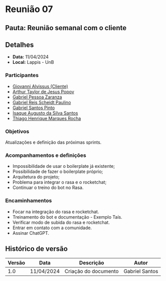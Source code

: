 # Reunião 07

## Pauta: Reunião semanal com o cliente

## Detalhes

- **Data:** 11/04/2024
- **Local:** Lappis - UnB

### Participantes

- [Giovanni Alvissus (Cliente)](https://github.com/giovanni1106)
- [Arthur Taylor de Jesus Popov](https://github.com/Eruel6)
- [Gabriel Pessoa Zaranza](https://github.com/GZaranza)
- [Gabriel Reis Scheidt Paulino](https://github.com/Gxaite)
- [Gabriel Santos Pinto](https://github.com/GabrielSPinto)
- [Isaque Augusto da Silva Santos](https://github.com/seraphritt)
- [Thiago Henrique Marques Rocha](https://github.com/ThiagoMarquesAeroespacial)

### Objetivos

Atualizações e definição das próximas sprints.

### Acompanhamentos e definições

- Impossibilidade de usar o boilerplate já existente;
- Possibilidade de fazer o boilerplate próprio;
- Arquitetura do projeto;
- Problema para integrar o rasa e o rocketchat;
- Continuar o treino do bot no Rasa.

### Encaminhamentos

- Focar na integração do rasa e rocketchat.
- Treinamento do bot e documentação - Exemplo Taís.
- Verificar modo de subida do rasa e rocketchat.
- Entrar em contato com a comunidade.
- Assinar ChatGPT.

## Histórico de versão

| Versão | Data       | Descrição             | Autor             |
|--------|------------|-----------------------|-------------------|
| 1.0    | 11/04/2024 | Criação do documento  | Gabriel Santos    |